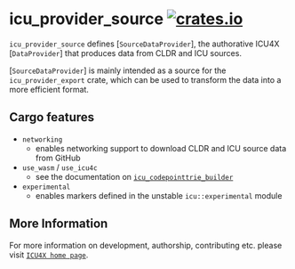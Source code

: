 # icu_provider_source [![crates.io](https://img.shields.io/crates/v/icu_provider_source)](https://crates.io/crates/icu_provider_source)

<!-- cargo-rdme start -->

`icu_provider_source` defines [`SourceDataProvider`], the authorative ICU4X [`DataProvider`] that produces data from
CLDR and ICU sources.

[`SourceDataProvider`] is mainly intended as a source for the `icu_provider_export` crate,
which can be used to transform the data into a more efficient format.

## Cargo features

* `networking`
  * enables networking support to download CLDR and ICU source data from GitHub
* `use_wasm` / `use_icu4c`
  * see the documentation on [`icu_codepointtrie_builder`](icu_codepointtrie_builder#build-configuration)
* `experimental`
  * enables markers defined in the unstable `icu::experimental` module

<!-- cargo-rdme end -->

## More Information

For more information on development, authorship, contributing etc. please visit [`ICU4X home page`](https://github.com/unicode-org/icu4x).
